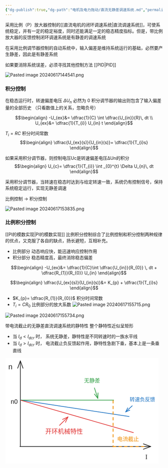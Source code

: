 ```yaml
---
{"dg-publish":true,"dg-path":"电机及电力拖动/直流无静差调速系统.md","permalink":"/电机及电力拖动/直流无静差调速系统/","dgPassFrontmatter":true,"noteIcon":"","created":"2024-05-15T20:20:48.758+08:00","updated":"2024-06-17T16:06:18.294+08:00"}
---
```


采用比例（P）放大器控制的[[直流电机的闭环调速系统\|直流调速系统]]，可使系统稳定，并有一定的稳定裕度，同时还能满足一定的稳态精度指标。但是，带比例放大器的反馈控制闭环调速系统是有静差的调速系统

在采用比例调节器控制的自动系统中，输入偏差是维持系统运行的基础，必然要产生静差，因此是有静差系统

如果要消除系统误差，必须寻找其他控制方法
[[PID\|PID]]

![Pasted image 20240617144541.png](/img/user/Functional%20files/Photo%20Resources/Pasted%20image%2020240617144541.png)

### 积分控制
在稳态运行时，转速偏差电压 $\Delta U_{n}$ 必然为 0
积分调节器的输出则包含了输入偏差量的全部历史
（只看数值上的关系，忽略负号）

$$\begin{align}
-U_{ex}&= \dfrac{1}{C} \int  \dfrac{U_{in}}{R}\, dt \\
U_{ex}&= \dfrac{1}{T_{i}} U_{in}  t
\end{align}$$

$T_{i}=RC$  积分时间常数
$$\begin{align}
\dfrac{U_{ex}(s)}{U_{in}(s)}= \dfrac{1}{T_{i}s}
\end{align}$$

如果采用积分调节器，则控制电压Uc是转速偏差电压∆Un的积分
$$\begin{align}
U_{c}= \dfrac{1}{T_{i}} \int _{0}^{t} \Delta U_{n}\, dt 
\end{align}$$

采用积分调节器，当转速在稳态时达到与给定转速一致，系统仍有控制信号，保持系统稳定运行，实现无静差调速

比例控制         $\to$     积分控制

![Pasted image 20240617153835.png](/img/user/Functional%20files/Photo%20Resources/Pasted%20image%2020240617153835.png)

### 比例积分控制
[[PI的模数实现\|PI的模数实现]]
比例积分控制综合了比例控制和积分控制两种规律的优点，又克服了各自的缺点，扬长避短，互相补充。
- 比例部分
	动态响应快，能迅速响应控制作用
- 积分部分
	稳态精度高，最终消除稳态偏差

$$\begin{align}
-U_{ex}&= \dfrac{1}{C}\int \dfrac{U_{in}}{R_{0}} \, dt + \dfrac{R_{1}}{R_{0}} U_{in}  
\end{align}$$

$$\begin{align}
\dfrac{U_{ex}(s)}{U_{in}(s)}&= K_{p} + \dfrac{1}{T_{i}s}
\end{align}$$
- $K_{p}= \dfrac{R_{1}}{R_{0}}$   积分时间常数
- $T_{i}= CR_{0}$  比例部分的放大系数
![Pasted image 20240617155715.png](/img/user/Functional%20files/Photo%20Resources/Pasted%20image%2020240617155715.png)


![Pasted image 20240617155734.png](/img/user/Functional%20files/Photo%20Resources/Pasted%20image%2020240617155734.png)


带电流截止的无静差直流调速系统的静特性
整个静特性近似呈矩形
- 当 $I_{d} < I_{dcr}$ 时，
	系统无静差，静特性是不同转速时的一族水平线
- 当 $I_{d} > I_{dcr}$  时，
	电流截止负反馈起作用，静特性急剧下垂，基本上是一条垂直线



<svg xmlns="http://www.w3.org/2000/svg" version="1.1" viewBox="0 0 489.69474041544606 339.10621208043153" width="489.69474041544606" height="339.10621208043153">  <!-- svg-source:excalidraw -->    <defs>    <style class="style-fonts">      @font-face {        font-family: "Virgil";        src: url("https://excalidraw.com/Virgil.woff2");      }      @font-face {        font-family: "Cascadia";        src: url("https://excalidraw.com/Cascadia.woff2");      }      @font-face {        font-family: "Assistant";        src: url("https://excalidraw.com/Assistant-Regular.woff2");      }    </style>      </defs>  <rect x="0" y="0" width="489.69474041544606" height="339.10621208043153" fill="#ffffff"></rect><g stroke-linecap="round"><g transform="translate(48.29228327661008 283.49267316716714) rotate(0 0 -136.74633658358357)"><path d="M0 0 C0 -45.58, 0 -227.91, 0 -273.49 M0 0 C0 -45.58, 0 -227.91, 0 -273.49" stroke="#1e1e1e" stroke-width="2" fill="none"></path></g><g transform="translate(48.29228327661008 283.49267316716714) rotate(0 0 -136.74633658358357)"><path d="M8.55 -250 C6.19 -256.49, 3.83 -262.97, 0 -273.49 M8.55 -250 C6.7 -255.08, 4.85 -260.16, 0 -273.49" stroke="#1e1e1e" stroke-width="2" fill="none"></path></g><g transform="translate(48.29228327661008 283.49267316716714) rotate(0 0 -136.74633658358357)"><path d="M-8.55 -250 C-6.19 -256.49, -3.83 -262.97, 0 -273.49 M-8.55 -250 C-6.7 -255.08, -4.85 -260.16, 0 -273.49" stroke="#1e1e1e" stroke-width="2" fill="none"></path></g></g><mask></mask><g stroke-linecap="round"><g transform="translate(46.9033977785632 283.8092330295465) rotate(0 209.29583342259912 0)"><path d="M0 0 C69.77 0, 348.83 0, 418.59 0 M0 0 C69.77 0, 348.83 0, 418.59 0" stroke="#1e1e1e" stroke-width="2" fill="none"></path></g><g transform="translate(46.9033977785632 283.8092330295465) rotate(0 209.29583342259912 0)"><path d="M395.1 8.55 C400.64 6.53, 406.19 4.51, 418.59 0 M395.1 8.55 C403.52 5.49, 411.93 2.42, 418.59 0" stroke="#1e1e1e" stroke-width="2" fill="none"></path></g><g transform="translate(46.9033977785632 283.8092330295465) rotate(0 209.29583342259912 0)"><path d="M395.1 -8.55 C400.64 -6.53, 406.19 -4.51, 418.59 0 M395.1 -8.55 C403.52 -5.49, 411.93 -2.42, 418.59 0" stroke="#1e1e1e" stroke-width="2" fill="none"></path></g></g><mask></mask><g transform="translate(17.706111733520856 128.2883651007835) rotate(0 11.123046875 11.5)"><text x="0" y="18.400390625" font-family="Helvetica, Segoe UI Emoji" font-size="20px" fill="#1e1e1e" text-anchor="start" style="white-space: pre;" direction="ltr" dominant-baseline="alphabetic">n0</text></g><g transform="translate(10 15.614339875182395) rotate(0 6.520881652832031 13.484129406156967)"><text x="0" y="21.57506507055113" font-family="Helvetica, Segoe UI Emoji" font-size="23.450659836794777px" fill="#1e1e1e" text-anchor="start" style="white-space: pre;" direction="ltr" dominant-baseline="alphabetic">n</text></g><g transform="translate(448.1674005501011 305.10621208043153) rotate(0 5.859375 12)"><text x="0" y="19.3125" font-family="Cascadia, Segoe UI Emoji" font-size="20px" fill="#1e1e1e" text-anchor="start" style="white-space: pre;" direction="ltr" dominant-baseline="alphabetic">I</text></g><g stroke-linecap="round"><g transform="translate(47.99049540779674 135.0801788953463) rotate(0 174.1722496407263 26.324992108393076)"><path d="M0 0 C58.06 8.77, 290.29 43.87, 348.34 52.65 M0 0 C58.06 8.77, 290.29 43.87, 348.34 52.65" stroke="#1971c2" stroke-width="2" fill="none"></path></g></g><mask></mask><g stroke-linecap="round"><g transform="translate(406.4266707230473 153.45870502499588) rotate(0 -10.537068614554357 9.831112753733066)"><path d="M0 0 C-3.51 3.28, -17.56 16.39, -21.07 19.66 M0 0 C-3.51 3.28, -17.56 16.39, -21.07 19.66" stroke="#1971c2" stroke-width="2" fill="none"></path></g><g transform="translate(406.4266707230473 153.45870502499588) rotate(0 -10.537068614554357 9.831112753733066)"><path d="M-14.53 6.82 C-15.87 9.45, -17.21 12.08, -21.07 19.66 M-14.53 6.82 C-15.87 9.43, -17.2 12.05, -21.07 19.66" stroke="#1971c2" stroke-width="2" fill="none"></path></g><g transform="translate(406.4266707230473 153.45870502499588) rotate(0 -10.537068614554357 9.831112753733066)"><path d="M-7.81 14.03 C-10.53 15.18, -13.25 16.34, -21.07 19.66 M-7.81 14.03 C-10.51 15.17, -13.21 16.32, -21.07 19.66" stroke="#1971c2" stroke-width="2" fill="none"></path></g></g><mask></mask><g stroke-linecap="round"><g transform="translate(49.58246812545417 135.47582128788667) rotate(0 148.76756358261446 0)"><path d="M0 0 C49.59 0, 247.95 0, 297.54 0 M0 0 C49.59 0, 247.95 0, 297.54 0" stroke="#2f9e44" stroke-width="2" fill="none"></path></g></g><mask></mask><g stroke-linecap="round"><g transform="translate(49.431125300367285 135.91082557664913) rotate(0 180.2783630830752 51.63508905399607)"><path d="M0 0 C60.09 17.21, 300.46 86.06, 360.56 103.27 M0 0 C60.09 17.21, 300.46 86.06, 360.56 103.27" stroke="#e03131" stroke-width="2" fill="none"></path></g></g><mask></mask><g stroke-linecap="round"><g transform="translate(173.5987155243447 216.0352200576475) rotate(0 13.590525847406184 -13.418811414375739)"><path d="M0 0 C4.53 -4.47, 22.65 -22.36, 27.18 -26.84 M0 0 C4.53 -4.47, 22.65 -22.36, 27.18 -26.84" stroke="#e03131" stroke-width="2" fill="none"></path></g><g transform="translate(173.5987155243447 216.0352200576475) rotate(0 13.590525847406184 -13.418811414375739)"><path d="M19 -9.58 C22.11 -16.14, 25.22 -22.71, 27.18 -26.84 M19 -9.58 C21.46 -14.78, 23.93 -19.97, 27.18 -26.84" stroke="#e03131" stroke-width="2" fill="none"></path></g><g transform="translate(173.5987155243447 216.0352200576475) rotate(0 13.590525847406184 -13.418811414375739)"><path d="M9.82 -18.88 C16.42 -21.9, 23.03 -24.93, 27.18 -26.84 M9.82 -18.88 C15.05 -21.27, 20.28 -23.67, 27.18 -26.84" stroke="#e03131" stroke-width="2" fill="none"></path></g></g><mask></mask><g transform="translate(128.34132866021196 223.5175068434669) rotate(0 60 12)"><text x="0" y="19.3125" font-family="Cascadia, Segoe UI Emoji" font-size="20px" fill="#e03131" text-anchor="start" style="white-space: pre;" direction="ltr" dominant-baseline="alphabetic">开环机械特性</text></g><g stroke-linecap="round"><g transform="translate(285.4058259019798 96.54879796705427) rotate(0 5.441195109222122 16.673061616246912)"><path d="M0 0 C1.81 5.56, 9.07 27.79, 10.88 33.35 M0 0 C1.81 5.56, 9.07 27.79, 10.88 33.35" stroke="#2f9e44" stroke-width="2" fill="none"></path></g><g transform="translate(285.4058259019798 96.54879796705427) rotate(0 5.441195109222122 16.673061616246912)"><path d="M0.07 19.54 C3.64 24.1, 7.21 28.66, 10.88 33.35 M0.07 19.54 C3.11 23.42, 6.15 27.3, 10.88 33.35" stroke="#2f9e44" stroke-width="2" fill="none"></path></g><g transform="translate(285.4058259019798 96.54879796705427) rotate(0 5.441195109222122 16.673061616246912)"><path d="M11.47 15.82 C11.28 21.61, 11.08 27.4, 10.88 33.35 M11.47 15.82 C11.31 20.75, 11.14 25.67, 10.88 33.35" stroke="#2f9e44" stroke-width="2" fill="none"></path></g></g><mask></mask><g transform="translate(252.17546409691704 62.20407936639674) rotate(0 25.59745493198625 10.238981972794477)"><text x="0" y="16.47836161246614" font-family="Cascadia, Segoe UI Emoji" font-size="17.064969954657496px" fill="#2f9e44" text-anchor="start" style="white-space: pre;" direction="ltr" dominant-baseline="alphabetic">无静差</text></g><g transform="translate(398.2947465189617 122.82751222771503) rotate(0 40.69999694824219 9.77298204981372)"><text x="0" y="15.72839298641896" font-family="Cascadia, Segoe UI Emoji" font-size="16.288303416356207px" fill="#1971c2" text-anchor="start" style="white-space: pre;" direction="ltr" dominant-baseline="alphabetic">转速负反馈</text></g><g stroke-linecap="round"><g transform="translate(345.11643364477675 137.09909784832098) rotate(0 0 73.6426008276315)"><path d="M0 0 C0 24.55, 0 122.74, 0 147.29" stroke="#f08c00" stroke-width="2.5" fill="none" stroke-dasharray="8 10"></path></g></g><mask></mask><g transform="translate(358.35515000073667 248.87740673518738) rotate(0 34.8010252021387 10.4403075606416)"><text x="0" y="16.802369980407587" font-family="Cascadia, Segoe UI Emoji" font-size="17.400512601069344px" fill="#f08c00" text-anchor="start" style="white-space: pre;" direction="ltr" dominant-baseline="alphabetic">电流截止</text></g><g stroke-linecap="round"><g transform="translate(345.8294303591289 283.9475068463265) rotate(0 49.99647676791443 0)"><path d="M0 0 C16.67 0, 83.33 0, 99.99 0" stroke="#f08c00" stroke-width="2.5" fill="none" stroke-dasharray="8 10"></path></g></g><mask></mask></svg>

